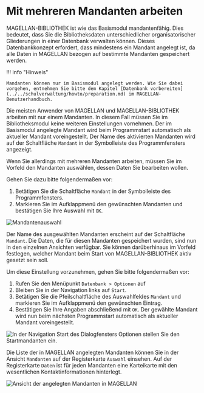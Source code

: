 # Mit mehreren Mandanten arbeiten

MAGELLAN-BIBLIOTHEK ist wie das Basismodul mandantenfähig. Dies bedeutet, dass Sie die Bibliotheksdaten unterschiedlicher organisatorischer Gliederungen in einer Datenbank verwalten können. Dieses Datenbankkonzept erfordert, dass mindestens ein Mandant angelegt ist, da alle Daten in MAGELLAN bezogen auf bestimmte Mandanten gespeichert werden.

!!! info "Hinweis"

    Mandanten können nur im Basismodul angelegt werden. Wie Sie dabei vorgehen, entnehmen Sie bitte dem Kapitel [Datenbank vorbereiten](../../schulverwaltung/howto/preparation.md) im MAGELLAN-Benutzerhandbuch.

Die meisten Anwender von MAGELLAN und MAGELLAN-BIBLIOTHEK arbeiten mit nur einem Mandanten. In diesem Fall müssen Sie im Bibliotheksmodul keine weiteren Einstellungen vornehmen. Der im Basismodul angelegte Mandant wird beim Programmstart automatisch als aktueller Mandant voreingestellt. Der Name des aktivierten Mandanten wird auf der Schaltfläche `Mandant` in der Symbolleiste des Programmfensters angezeigt.

Wenn Sie allerdings mit mehreren Mandanten arbeiten, müssen Sie im Vorfeld den Mandanten auswählen, dessen Daten Sie bearbeiten wollen.

Gehen Sie dazu bitte folgendermaßen vor:

1. Betätigen Sie die Schaltfläche `Mandant` in der Symbolleiste des Programmfensters.
2. Markieren Sie im Aufklappmenü den gewünschten Mandanten und bestätigen Sie Ihre Auswahl mit `OK`.

![Mandantenauswahl](/assets/images/bibliothek/mandanten01.png)

Der Name des ausgewählten Mandanten erscheint auf der Schaltfläche `Mandant`. Die Daten, die für diesen Mandanten gespeichert wurden, sind nun in den einzelnen Ansichten verfügbar.
Sie können darüberhinaus im Vorfeld festlegen, welcher Mandant beim Start von MAGELLAN-BIBLIOTHEK aktiv gesetzt sein soll.

Um diese Einstellung vorzunehmen, gehen Sie bitte folgendermaßen vor:

1. Rufen Sie den Menüpunkt `Datenbank > Optionen` auf
2. Bleiben Sie in der Navigation links auf `Start`.
3. Betätigen Sie die Pfeilschaltfläche des Auswahlfeldes `Mandant` und markieren Sie im Aufklappmenü den gewünschten Eintrag.
4. Bestätigen Sie Ihre Angaben abschließend mit `OK`.
Der gewählte Mandant wird nun beim nächsten Programmstart automatisch als aktueller Mandant voreingestellt.

![In der Navigation `Start` des Dialogfensters `Optionen` stellen Sie den Startmandanten ein.](/assets/images/bibliothek/mandanten02.png)

Die Liste der in MAGELLAN angelegten Mandanten können Sie in der Ansicht `Mandanten` auf der Registerkarte `Auswahl` einsehen. Auf der Registerkarte `Daten` ist für jeden Mandanten eine Karteikarte mit den wesentlichen Kontaktinformationen hinterlegt.

![Ansicht der angelegten Mandanten in MAGELLAN](/assets/images/bibliothek/mandanten03.png)
